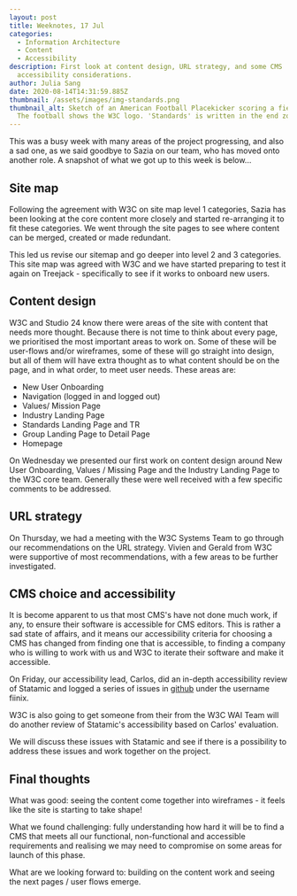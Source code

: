 ```yaml
---
layout: post
title: Weeknotes, 17 Jul
categories:
  - Information Architecture
  - Content
  - Accessibility
description: First look at content design, URL strategy, and some CMS
  accessibility considerations.
author: Julia Sang
date: 2020-08-14T14:31:59.885Z
thumbnail: /assets/images/img-standards.png
thumbnail_alt: Sketch of an American Football Placekicker scoring a field goal.
  The football shows the W3C logo. 'Standards' is written in the end zone.
---
```

This was a busy week with many areas of the project progressing, and also a sad one, as we said goodbye to Sazia on our team, who has moved onto another role. A snapshot of what we got up to this week is below...

## Site map

Following the agreement with W3C on site map level 1 categories, Sazia has been looking at the core content more closely and started re-arranging it to fit these categories. We went through the site pages to see where content can be merged, created or made redundant.

This led us revise our sitemap and go deeper into level 2 and 3 categories. This site map was agreed with W3C and we have started preparing to test it again on Treejack - specifically to see if it works to onboard new users. 

## Content design

W3C and Studio 24 know there were areas of the site with content that needs more thought. Because there is not time to think about every page, we prioritised the most important areas to work on. Some of these will be user-flows and/or wireframes, some of these will go straight into design, but all of them will have extra thought as to what content should be on the page, and in what order, to meet user needs. These areas are:

* New User Onboarding 
* Navigation (logged in and logged out)
* Values/ Mission Page
* Industry Landing Page
* Standards Landing Page and TR
* Group Landing Page to Detail Page
* Homepage

On Wednesday we presented our first work on content design around New User Onboarding, Values / Missing Page and the Industry Landing Page to the W3C core team. Generally these were well received with a few specific comments to be addressed.

## URL strategy

On Thursday, we had a meeting with the W3C Systems Team to go through our recommendations on the URL strategy. Vivien and Gerald from W3C were supportive of most recommendations, with a few areas to be further investigated. 

## CMS choice and accessibility

It is become apparent to us that most CMS's have not done much work, if any, to ensure their software is accessible for CMS editors. This is rather a sad state of affairs, and it means our accessibility criteria for choosing a CMS has changed from finding one that is accessible, to finding a company who is willing to work with us and W3C to iterate their software and make it accessible.

On Friday, our accessibility lead, Carlos, did an in-depth accessibility review of Statamic and logged a series of issues in [github](https://github.com/statamic/cms/issues) under the username fiinix. 

W3C is also going to get someone from their from the W3C WAI Team will do another review of Statamic's accessibility based on Carlos' evaluation. 

We will discuss these issues with Statamic and see if there is a possibility to address these issues and work together on the project.

## Final thoughts

What was good: seeing the content come together into wireframes - it feels like the site is starting to take shape!

What we found challenging: fully understanding how hard it will be to find a CMS that meets all our functional, non-functional and accessible requirements and realising we may need to compromise on some areas for launch of this phase.

What are we looking forward to: building on the content work and seeing the next pages / user flows emerge.